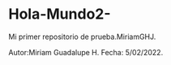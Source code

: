 # Hola-Mundo2-
Mi primer repositorio de prueba.MiriamGHJ.

Autor:Miriam Guadalupe H.
Fecha: 5/02/2022.

